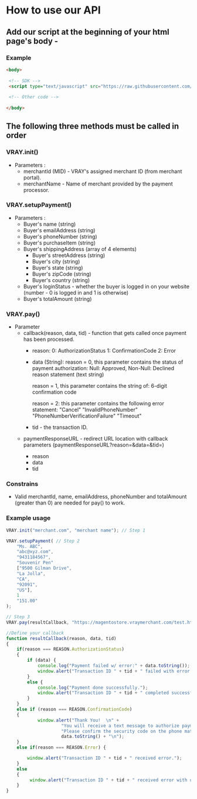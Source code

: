 # How to use our API #

## Add our script at the beginning of your html page's body - ##

### Example ###

```html
<body>
 
 <!-- SDK -->
 <script type="text/javascript" src="https://raw.githubusercontent.com/VrayInc/Browser-SDK/master/v.0.2/vray-browser-sdk.js"></script>
 
 <!-- Other code -->
 
</body>
```

## The following three methods must be called in order ##

### VRAY.init() ###

* Parameters : 
  * merchantId (MID) - VRAY's assigned merchant ID (from merchant portal).
  * merchantName - Name of merchant provided by the payment processor.
  
### VRAY.setupPayment() ###

* Parameters :
  * Buyer's name (string)
  * Buyer's emailAddress (string)
  * Buyer's phoneNumber (string)
  * Buyer's purchaseItem (string)
  * Buyer's shippingAddress (array of 4 elements)
    * Buyer's streetAddress (string)
    * Buyer's city (string)
    * Buyer's state (string)
    * Buyer's zipCode (string)
    * Buyer's country (string)
  * Buyer's loginStatus - whether the buyer is logged in on your website (number - 0 is logged in and 1 is otherwise)  
  * Buyer's totalAmount (string)
  
 ### VRAY.pay() ###
 
 * Parameter
   * callback(reason, data, tid) - function that gets called once payment has been processed.
     + reason: 
       0: AuthorizationStatus
       1: ConfirmationCode
       2: Error
     + data (String): 
       reason = 0, this parameter contains the status of payment authorization:
          Null: Approved,
          Non-Null: Declined reason statement (text string)
          
       reason = 1, this parameter contains the string of:
          6-digit confirmation code
          
       reason = 2: this parameter contains the following error statement:
          "Cancel"
          "InvalidPhoneNumber"
          "PhoneNumberVerificationFailure"
          "Timeout"
     + tid - the transaction ID.
   * paymentResponseURL - redirect URL location with callback parameters 
                          (paymentResponseURL?reason=<xxx>&data=<yyy>&tid=<zzz>)
     + reason
     + data
     + tid
    
 ### Constrains ###
 * Valid merchantId, name, emailAddress, phoneNumber and totalAmount (greater than 0) are needed for pay() to work.

### Example usage ###

```javascript
VRAY.init("merchant.com", "merchant name"); // Step 1

VRAY.setupPayment( // Step 2
    "Ms. ABC",
    "abc@xyz.com",
    "9431184567",
    "Souvenir Pen"
    ["9500 Gilman Drive",
    "La Jolla",
    "CA",
    "92091",
    "US"],
    1
    "151.00"
);

// Step 3
VRAY.pay(resultCallback, "https://magentostore.vraymerchant.com/test.html"); 

//Define your callback
function resultCallback(reason, data, tid) 
{
    if(reason === REASON.AuthorizationStatus) 
    {
        if (data) {
            console.log("Payment failed w/ error:" + data.toString());
            window.alert("Transaction ID " + tid + " failed with error: " + data.toString());
        }
        else {
            console.log("Payment done successfully.");
            window.alert("Transaction ID " + tid + " completed successful.");
        }
    }
    else if (reason === REASON.ConfirmationCode) 
    {
            window.alert("Thank You!  \n" + 
                     "You will receive a text message to authorize payment on your mobile phone.\n" + 
                     "Please confirm the security code on the phone matches this one: " + 
                     data.toString() + "\n");
    }
    else if(reason === REASON.Error) {

        window.alert("Transaction ID " + tid + " received error.");
    }
    else
    {
         window.alert("Transaction ID " + tid + " received error with uknown reason.");
    }
}
